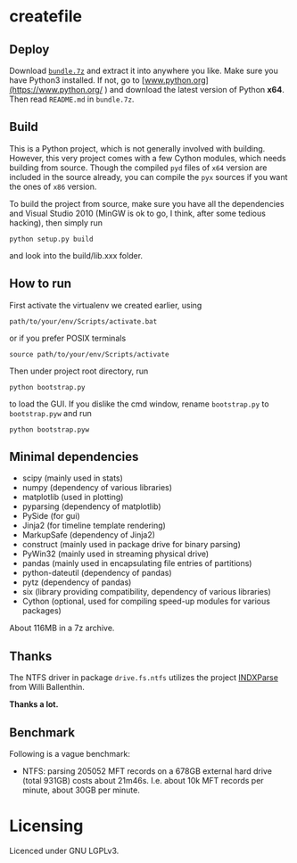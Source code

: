
createfile
====

Deploy
----
Download [`bundle.7z`](https://www.dropbox.com/s/gxdtzjc49tkzf2i/bundle.7z )
and extract it into anywhere you like.
Make sure you have Python3 installed. If not, go to
[www.python.org](https://www.python.org/ ) and download the latest version
of Python __x64__.
Then read `README.md` in `bundle.7z`.

Build
----
This is a Python project, which is not generally involved with building.
However, this very project comes with a few Cython modules, which needs
building from source. Though the compiled `pyd` files of `x64` version are
included in the source already, you can compile the `pyx` sources if you
want the ones of `x86` version.

To build the project from source, make sure you have all the dependencies
and Visual Studio 2010 (MinGW is ok to go, I think, after some tedious hacking),
then simply run

    python setup.py build

and look into the build/lib.xxx folder.


How to run
----
First activate the virtualenv we created earlier, using

    path/to/your/env/Scripts/activate.bat

or if you prefer POSIX terminals

    source path/to/your/env/Scripts/activate

Then under project root directory, run

    python bootstrap.py

to load the GUI. If you dislike the cmd window, rename `bootstrap.py` to
`bootstrap.pyw` and run

    python bootstrap.pyw


Minimal dependencies
----

* scipy (mainly used in stats)
* numpy (dependency of various libraries)
* matplotlib (used in plotting)
* pyparsing (dependency of matplotlib)
* PySide (for gui)
* Jinja2 (for timeline template rendering)
* MarkupSafe (dependency of Jinja2)
* construct (mainly used in package drive for binary parsing)
* PyWin32 (mainly used in streaming physical drive)
* pandas (mainly used in encapsulating file entries of partitions)
* python-dateutil (dependency of pandas)
* pytz (dependency of pandas)
* six (library providing compatibility, dependency of various libraries)
* Cython (optional, used for compiling speed-up modules for various packages)

About 116MB in a 7z archive.


Thanks
----
The NTFS driver in package `drive.fs.ntfs` utilizes the project
[INDXParse](https://github.com/williballenthin/INDXParse ) from Willi Ballenthin.

**Thanks a lot.**


Benchmark
----
Following is a vague benchmark:
* NTFS: parsing 205052 MFT records on a 678GB external hard drive (total 931GB)
costs about 21m46s. I.e. about 10k MFT records per minute, about 30GB per minute.


Licensing
====

Licenced under GNU LGPLv3.

